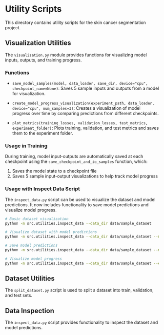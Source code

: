 # Utility Scripts

This directory contains utility scripts for the skin cancer segmentation project.

## Visualization Utilities

The `visualization.py` module provides functions for visualizing model inputs, outputs, and training progress.

### Functions

- `save_model_samples(model, data_loader, save_dir, device="cpu", checkpoint_name=None)`: 
  Saves 5 sample inputs and outputs from a model for visualization.

- `create_model_progress_visualization(experiment_path, data_loader, device="cpu", num_samples=3)`:
  Creates a visualization of model progress over time by comparing predictions from different checkpoints.

- `plot_metrics(training_losses, validation_losses, test_metrics, experiment_folder)`:
  Plots training, validation, and test metrics and saves them to the experiment folder.

### Usage in Training

During training, model input-outputs are automatically saved at each checkpoint using the `save_checkpoint_and_io_samples` function, which:
1. Saves the model state to a checkpoint file
2. Saves 5 sample input-output visualizations to help track model progress

### Usage with Inspect Data Script

The `inspect_data.py` script can be used to visualize the dataset and model predictions. It now includes functionality to save model predictions and visualize model progress.

```bash
# Basic dataset visualization
python -m src.utilities.inspect_data --data_dir data/sample_dataset

# Visualize dataset with model predictions
python -m src.utilities.inspect_data --data_dir data/sample_dataset --model_path experiments/experiment_20230615_123456/checkpoints/best_model.pt

# Save model predictions
python -m src.utilities.inspect_data --data_dir data/sample_dataset --model_path experiments/experiment_20230615_123456/checkpoints/best_model.pt --save_predictions --output_dir output

# Visualize model progress
python -m src.utilities.inspect_data --data_dir data/sample_dataset --experiment_dir experiments/experiment_20230615_123456 --num_samples 5
```

## Dataset Utilities

The `split_dataset.py` script is used to split a dataset into train, validation, and test sets.

## Data Inspection

The `inspect_data.py` script provides functionality to inspect the dataset and model predictions. 